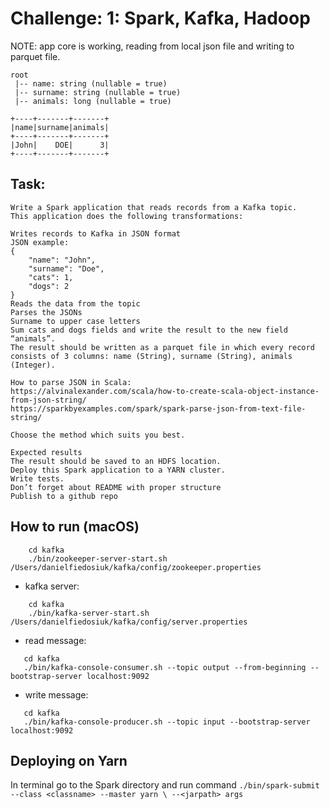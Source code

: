 # Challenge: 1: Spark, Kafka, Hadoop
NOTE: app core is working, reading from local json file and writing to parquet file.
```text
root
 |-- name: string (nullable = true)
 |-- surname: string (nullable = true)
 |-- animals: long (nullable = true)

+----+-------+-------+
|name|surname|animals|
+----+-------+-------+
|John|    DOE|      3|
+----+-------+-------+
```

## Task:
```text
Write a Spark application that reads records from a Kafka topic.
This application does the following transformations:

Writes records to Kafka in JSON format
JSON example:
{
    "name": "John",
    "surname": "Doe",
    "cats": 1,
    "dogs": 2
}
Reads the data from the topic
Parses the JSONs
Surname to upper case letters
Sum cats and dogs fields and write the result to the new field “animals”.
The result should be written as a parquet file in which every record consists of 3 columns: name (String), surname (String), animals (Integer).

How to parse JSON in Scala:
https://alvinalexander.com/scala/how-to-create-scala-object-instance-from-json-string/
https://sparkbyexamples.com/spark/spark-parse-json-from-text-file-string/

Choose the method which suits you best.

Expected results
The result should be saved to an HDFS location.
Deploy this Spark application to a YARN cluster.
Write tests.
Don’t forget about README with proper structure
Publish to a github repo

```

## How to run (macOS)

````
    cd kafka
    ./bin/zookeeper-server-start.sh /Users/danielfiedosiuk/kafka/config/zookeeper.properties
````

- kafka server:

````
    cd kafka
    ./bin/kafka-server-start.sh /Users/danielfiedosiuk/kafka/config/server.properties
````

- read message:

 ````
    cd kafka
    ./bin/kafka-console-consumer.sh --topic output --from-beginning --bootstrap-server localhost:9092
 ````
- write message:

 ````
    cd kafka
    ./bin/kafka-console-producer.sh --topic input --bootstrap-server localhost:9092
 ````

## Deploying on Yarn
In terminal go to the Spark directory and run command
```./bin/spark-submit --class <classname> --master yarn \ --<jarpath> args   ```

